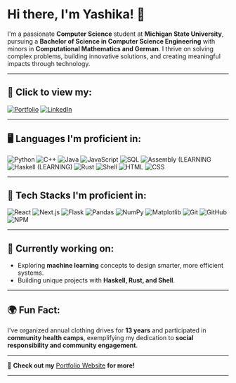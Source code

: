 # Hi there, I'm Yashika! 👋

I'm a passionate **Computer Science** student at **Michigan State University**, pursuing a **Bachelor of Science in Computer Science Engineering** with minors in **Computational Mathematics and German**. I thrive on solving complex problems, building innovative solutions, and creating meaningful impacts through technology.

---

## 🔗 Click to view my:
[![Portfolio](https://img.shields.io/badge/🌐-Portfolio-purple)](YOUR_PORTFOLIO_LINK) 
[![LinkedIn](https://img.shields.io/badge/🔗-LinkedIn-blue)](YOUR_LINKEDIN_LINK)

---

## 🖥️ Languages I'm proficient in:
![Python](https://img.shields.io/badge/-Python-3776AB?style=flat&logo=python&logoColor=white)
![C++](https://img.shields.io/badge/-C++-00599C?style=flat&logo=c%2B%2B&logoColor=white)
![Java](https://img.shields.io/badge/-Java-007396?style=flat&logo=java&logoColor=white)
![JavaScript](https://img.shields.io/badge/-JavaScript-F7DF1E?style=flat&logo=javascript&logoColor=black)
![SQL](https://img.shields.io/badge/-SQL-4479A1?style=flat&logo=MySQL&logoColor=white)
![Assembly](https://img.shields.io/badge/-Assembly-525252?style=flat)     (LEARNING
![Haskell](https://img.shields.io/badge/-Haskell-5D4F85?style=flat&logo=haskell&logoColor=white) (LEARNING)
![Rust](https://img.shields.io/badge/-Rust-000000?style=flat&logo=rust&logoColor=white)
![Shell](https://img.shields.io/badge/-Shell_Scripting-4EAA25?style=flat&logo=gnu-bash&logoColor=white)
![HTML](https://img.shields.io/badge/-HTML-E34F26?style=flat&logo=html5&logoColor=white)
![CSS](https://img.shields.io/badge/-CSS-1572B6?style=flat&logo=css3&logoColor=white)

---

## 🚀 Tech Stacks I'm proficient in:
![React](https://img.shields.io/badge/-React-61DAFB?style=flat&logo=react&logoColor=black)
![Next.js](https://img.shields.io/badge/-Next.js-000000?style=flat&logo=next.js&logoColor=white)
![Flask](https://img.shields.io/badge/-Flask-000000?style=flat&logo=flask&logoColor=white)
![Pandas](https://img.shields.io/badge/-Pandas-150458?style=flat&logo=pandas&logoColor=white)
![NumPy](https://img.shields.io/badge/-NumPy-013243?style=flat&logo=numpy&logoColor=white)
![Matplotlib](https://img.shields.io/badge/-Matplotlib-11557C?style=flat&logo=matplotlib&logoColor=white)
![Git](https://img.shields.io/badge/-Git-F05032?style=flat&logo=git&logoColor=white)
![GitHub](https://img.shields.io/badge/-GitHub-181717?style=flat&logo=github&logoColor=white)
![NPM](https://img.shields.io/badge/-NPM-CB3837?style=flat&logo=npm&logoColor=white)

---

## 🌟 Currently working on:
- Exploring **machine learning** concepts to design smarter, more efficient systems.
- Building unique projects with **Haskell, Rust, and Shell**.

---

## 🌍 Fun Fact:
I've organized annual clothing drives for **13 years** and participated in **community health camps**, exemplifying my dedication to **social responsibility and community engagement**.

---

📌 **Check out my** [Portfolio Website](https://yashikaadesai.github.io/Portfolio-Website/)  **for more!**

---


